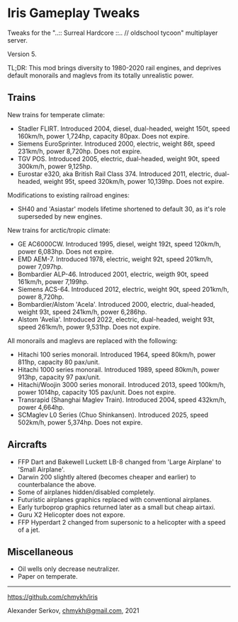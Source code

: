 Iris Gameplay Tweaks
====================

Tweaks for the "..:: Surreal Hardcore ::.. // oldschool tycoon" multiplayer server.

Version 5.

TL;DR: This mod brings diversity to 1980-2020 rail engines, and deprives default monorails and maglevs from its totally unrealistic power.

Trains
------

New trains for temperate climate:
- Stadler FLIRT. Introduced 2004, diesel, dual-headed, weight 150t, speed 160km/h, power 1,724hp, capacity 80pax. Does not expire.
- Siemens EuroSprinter. Introduced 2000, electric, weight 86t, speed 231km/h, power 8,720hp. Does not expire.
- TGV POS. Introduced 2005, electric, dual-headed, weight 90t, speed 300km/h, power 9,125hp.
- Eurostar e320, aka British Rail Class 374. Introduced 2011, electric, dual-headed, weight 95t, speed 320km/h, power 10,139hp. Does not expire.

Modifications to existing railroad engines:
- SH40 and 'Asiastar' models lifetime shortened to default 30, as it's role superseded by new engines.

New trains for arctic/tropic climate:
- GE AC6000CW. Introduced 1995, diesel, weight 192t, speed 120km/h, power 6,083hp. Does not expire.
- EMD AEM-7. Introduced 1978, electric, weight 92t, speed 201km/h, power 7,097hp.
- Bombardier ALP-46. Introduced 2001, electric, weigth 90t, speed 161km/h, power 7,199hp.
- Siemens ACS-64. Introduced 2012, electric, weight 90t, speed 201km/h, power 8,720hp.
- Bombardier/Alstom 'Acela'. Introduced 2000, electric, dual-headed, weight 93t, speed 241km/h, power 6,286hp.
- Alstom 'Avelia'. Introduced 2022, electric, dual-headed, weight 93t, speed 261km/h, power 9,531hp. Does not expire.

All monorails and maglevs are replaced with the following:
- Hitachi 100 series monorail. Introduced 1964, speed 80km/h, power 811hp, capacity 80 pax/unit.
- Hitachi 1000 series monorail. Introduced 1989, speed 80km/h, power 913hp, capacity 97 pax/unit.
- Hitachi/Woojin 3000 series monorail. Introduced 2013, speed 100km/h, power 1014hp, capacity 105 pax/unit. Does not expire.
- Transrapid (Shanghai Maglev Train). Introduced 2004, speed 432km/h, power 4,664hp.
- SCMaglev L0 Series (Chuo Shinkansen). Introduced 2025, speed 502km/h, power 5,374hp. Does not expire.

Aircrafts
---------

- FFP Dart and Bakewell Luckett LB-8 changed from 'Large Airplane' to 'Small Airplane'.
- Darwin 200 slightly altered (becomes cheaper and earlier) to counterbalance the above.
- Some of airplanes hidden/disabled completely.
- Futuristic airplanes graphics replaced with conventional airplanes.
- Early turboprop graphics returned later as a small but cheap airtaxi.
- Guru X2 Helicopter does not expore.
- FFP Hyperdart 2 changed from supersonic to a helicopter with a speed of a jet.

Miscellaneous
-------------

- Oil wells only decrease neutralizer.
- Paper on temperate.

---

https://github.com/chmykh/iris

Alexander Serkov, chmykh@gmail.com, 2021
